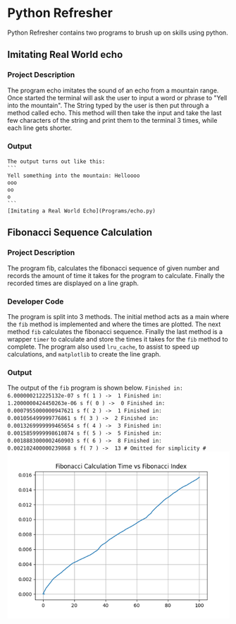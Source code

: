 
# Python Refresher
Python Refresher contains two programs to brush up on skills using python.
## Imitating Real World echo
### Project Description
The program echo imitates the sound of an echo from a mountain range. Once started the terminal will ask the user to input a word or phrase to "Yell into the mountain". The String typed by the user is then put through a method called echo. This method will then take the input and take the last few characters of the string and print them to the terminal 3 times, while each line gets shorter. 
### Output
    The output turns out like this:
    ```
    Yell something into the mountain: Helloooo
    ooo
    oo
    o
    ```
    [Imitating a Real World Echo](Programs/echo.py)

## Fibonacci Sequence Calculation
### Project Description
The program fib, calculates the fibonacci sequence of given number and records the amount of time it takes for the program to calculate. Finally the recorded times are displayed on a line graph.
### Developer Code
The program is split into 3 methods. The initial method acts as a main where the `fib` method is implemented and where the times are plotted. The next method `fib` calculates the fibonacci sequence. Finally the last method is a wrapper `timer` to calculate and store the times it takes for the `fib` method to complete. The program also used `lru_cache`, to assist to speed up calculations, and `matplotlib` to create the line graph.
### Output
The output of the `fib` program is shown below.
    ```
    Finished in:  6.000000212225132e-07 s f( 1 ) ->  1
    Finished in:  1.2000000424450263e-06 s f( 0 ) ->  0
    Finished in:  0.0007955000000947621 s f( 2 ) ->  1
    Finished in:  0.001056499999776861 s f( 3 ) ->  2
    Finished in:  0.0013269999999465654 s f( 4 ) ->  3
    Finished in:  0.0015859999998610874 s f( 5 ) ->  5
    Finished in:  0.0018883000002460903 s f( 6 ) ->  8
    Finished in:  0.002102400000239868 s f( 7 ) ->  13
    # Omitted for simplicity #
    ```
![Fibonacci Sequence Times](FibonacciCalcTime.png)